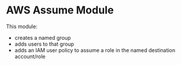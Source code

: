 # AWS Assume Module

This module:

- creates a named group
- adds users to that group
- adds an IAM user policy to assume a role in the named destination account/role

